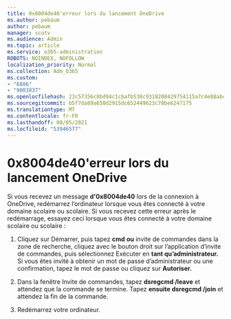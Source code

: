 ```yaml
---
title: 0x8004de40'erreur lors du lancement OneDrive
ms.author: pebaum
author: pebaum
manager: scotv
ms.audience: Admin
ms.topic: article
ms.service: o365-administration
ROBOTS: NOINDEX, NOFOLLOW
localization_priority: Normal
ms.collection: Adm_O365
ms.custom:
- "6886"
- "9003837"
ms.openlocfilehash: 23c57356c8bd94c1cbafb538c9318208429754115a7c4e88abc93d293b5ea6e1
ms.sourcegitcommit: b5f7da89a650d2915dc652449623c78be6247175
ms.translationtype: MT
ms.contentlocale: fr-FR
ms.lasthandoff: 08/05/2021
ms.locfileid: "53946577"
---
```

# <a name="0x8004de40-error-when-launching-onedrive"></a>0x8004de40'erreur lors du lancement OneDrive

Si vous recevez un message **d'0x8004de40** lors de la connexion à OneDrive, redémarrez l’ordinateur lorsque vous êtes connecté à votre domaine scolaire ou scolaire. Si vous recevez cette erreur après le redémarrage, essayez ceci lorsque vous êtes connecté à votre domaine scolaire ou scolaire :

1. Cliquez sur Démarrer, puis tapez **cmd** **ou** invite de commandes dans la zone de recherche, cliquez avec le bouton droit sur l’application d’invite de commandes, puis sélectionnez Exécuter en **tant qu’administrateur.** Si vous êtes invité à obtenir un mot de passe d’administrateur ou une confirmation, tapez le mot de passe ou cliquez sur **Autoriser.**  

2. Dans la fenêtre Invite de commandes, tapez **dsregcmd /leave**  et attendez que la commande se termine. Tapez **ensuite dsregcmd /join** et attendez la fin de la commande.
3. Redémarrez votre ordinateur.
